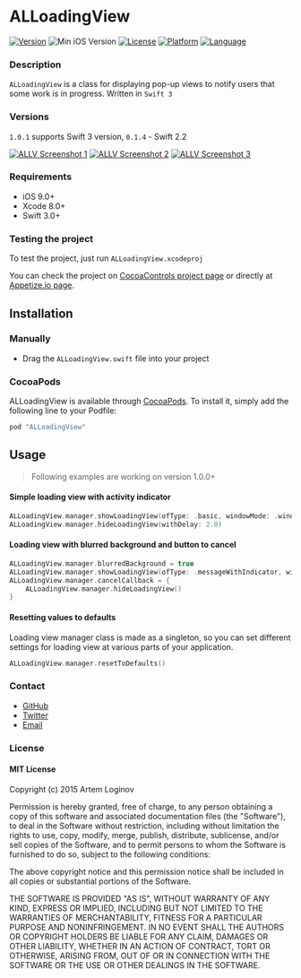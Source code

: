 # ALLoadingView

[![Version](https://img.shields.io/cocoapods/v/ALLoadingView.svg?style=flat)](http://cocoapods.org/pods/ALLoadingView)
![Min iOS Version](https://img.shields.io/badge/iOS%20version-9.0%2B-green.svg)
[![License](https://img.shields.io/cocoapods/l/ALLoadingView.svg?style=flat)](http://cocoapods.org/pods/ALLoadingView)
[![Platform](https://img.shields.io/cocoapods/p/ALLoadingView.svg?style=flat)](http://cocoapods.org/pods/ALLoadingView)
[![Language](https://img.shields.io/badge/Swift-3.0-orange.svg)](http://cocoapods.org/pods/ALLoadingView)

### Description
`ALLoadingView` is a class for displaying pop-up views to notify users that some work is in progress. Written in `Swift 3`

### Versions
`1.0.1` supports Swift 3 version, `0.1.4` - Swift 2.2 

[![ALLV Screenshot 1](http://dl.dropboxusercontent.com/u/72091593/Screenshots%20for%20GitHub/ALLV-screenshot1-thumb.png)](http://dl.dropboxusercontent.com/u/72091593/Screenshots%20for%20GitHub/ALLV-screenshot1.png)
[![ALLV Screenshot 2](http://dl.dropboxusercontent.com/u/72091593/Screenshots%20for%20GitHub/ALLV-screenshot2-thumb.png)](http://dl.dropboxusercontent.com/u/72091593/Screenshots%20for%20GitHub/ALLV-screenshot2.png)
[![ALLV Screenshot 3](http://dl.dropboxusercontent.com/u/72091593/Screenshots%20for%20GitHub/ALLV-screenshot3-thumb.png)](http://dl.dropboxusercontent.com/u/72091593/Screenshots%20for%20GitHub/ALLV-screenshot3.png)

### Requirements

- iOS 9.0+
- Xcode 8.0+
- Swift 3.0+

### Testing the project
To test the project, just run `ALLoadingView.xcodeproj`

You can check the project on [CocoaControls project page](https://www.cocoacontrols.com/controls/alloadingview) or directly at [Appetize.io page](https://appetize.io/app/0p8hwrukfhq096bz8nzu29e5aw?device=iphone5s&scale=75&orientation=portrait&osVersion=8.4).

## Installation
### Manually
* Drag the `ALLoadingView.swift` file into your project

### CocoaPods
ALLoadingView is available through [CocoaPods](http://cocoapods.org). To install
it, simply add the following line to your Podfile:

```ruby
pod "ALLoadingView"
```

## Usage
> Following examples are working on version 1.0.0+
#### Simple loading view with activity indicator 
```swift
ALLoadingView.manager.showLoadingView(ofType: .basic, windowMode: .windowed)
ALLoadingView.manager.hideLoadingView(withDelay: 2.0)
```
#### Loading view with blurred background and button to cancel
```swift
ALLoadingView.manager.blurredBackground = true
ALLoadingView.manager.showLoadingView(ofType: .messageWithIndicator, windowMode: .fullscreen)
ALLoadingView.manager.cancelCallback = {
    ALLoadingView.manager.hideLoadingView()
}
```
#### Resetting values to defaults
Loading view manager class is made as a singleton, so you can set different settings for loading view at various parts of your application.
```swift
ALLoadingView.manager.resetToDefaults()
```

### Contact

- [GitHub](http://github.com/ALoginov)
- [Twitter](http://twitter.com/ibvene)
- [Email](mailto:artemloginov@dilarc.com)

### License

#### MIT License

Copyright (c) 2015 Artem Loginov

Permission is hereby granted,  free of charge,  to any person obtaining a
copy of this software and associated documentation files (the "Software"),
to deal in the Software without restriction, including without limitation
the rights to  use, copy, modify, merge, publish, distribute, sublicense,
and/or sell copies of the Software, and to permit persons to whom the
Software is furnished to do so, subject to the following conditions:

The above copyright notice and this permission notice shall be included in
all copies or substantial portions of the Software.

THE SOFTWARE IS PROVIDED "AS IS", WITHOUT WARRANTY OF ANY KIND, EXPRESS OR
IMPLIED, INCLUDING BUT NOT LIMITED TO THE WARRANTIES OF MERCHANTABILITY,
FITNESS FOR A PARTICULAR PURPOSE AND NONINFRINGEMENT. IN NO EVENT SHALL THE
AUTHORS OR COPYRIGHT HOLDERS BE LIABLE FOR ANY CLAIM, DAMAGES OR OTHER
LIABILITY, WHETHER IN AN ACTION OF CONTRACT, TORT OR OTHERWISE, ARISING
FROM, OUT OF OR IN CONNECTION WITH THE SOFTWARE OR THE USE OR OTHER
DEALINGS IN THE SOFTWARE.
